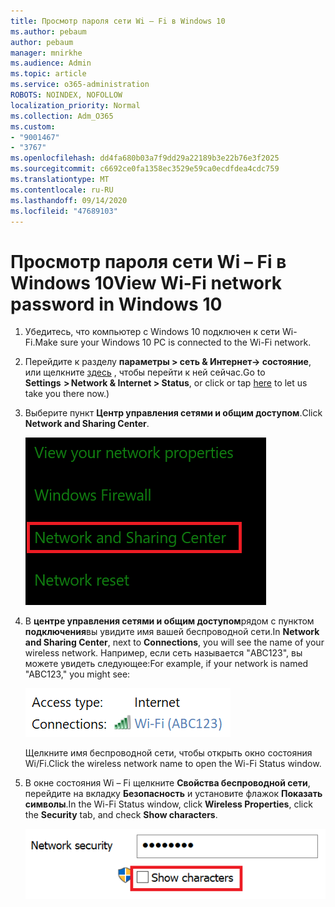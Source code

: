 ```yaml
---
title: Просмотр пароля сети Wi – Fi в Windows 10
ms.author: pebaum
author: pebaum
manager: mnirkhe
ms.audience: Admin
ms.topic: article
ms.service: o365-administration
ROBOTS: NOINDEX, NOFOLLOW
localization_priority: Normal
ms.collection: Adm_O365
ms.custom:
- "9001467"
- "3767"
ms.openlocfilehash: dd4fa680b03a7f9dd29a22189b3e22b76e3f2025
ms.sourcegitcommit: c6692ce0fa1358ec3529e59ca0ecdfdea4cdc759
ms.translationtype: MT
ms.contentlocale: ru-RU
ms.lasthandoff: 09/14/2020
ms.locfileid: "47689103"
---
```

# <a name="view-wi-fi-network-password-in-windows-10"></a><span data-ttu-id="e5349-102">Просмотр пароля сети Wi – Fi в Windows 10</span><span class="sxs-lookup"><span data-stu-id="e5349-102">View Wi-Fi network password in Windows 10</span></span>

1. <span data-ttu-id="e5349-103">Убедитесь, что компьютер с Windows 10 подключен к сети Wi-Fi.</span><span class="sxs-lookup"><span data-stu-id="e5349-103">Make sure your Windows 10 PC is connected to the Wi-Fi network.</span></span>

2. <span data-ttu-id="e5349-104">Перейдите к разделу **параметры > сеть & Интернет-> состояние**, или щелкните [здесь](ms-settings:network?activationSource=GetHelp) , чтобы перейти к ней сейчас.</span><span class="sxs-lookup"><span data-stu-id="e5349-104">Go to **Settings  > Network & Internet  > Status**, or click or tap [here](ms-settings:network?activationSource=GetHelp) to let us take you there now.)</span></span>

3. <span data-ttu-id="e5349-105">Выберите пункт **Центр управления сетями и общим доступом**.</span><span class="sxs-lookup"><span data-stu-id="e5349-105">Click **Network and Sharing Center**.</span></span>

    ![Центр управления сетями и общим доступом.](media/network-sharing-center.png)

4. <span data-ttu-id="e5349-107">В **центре управления сетями и общим доступом**рядом с пунктом **подключения**вы увидите имя вашей беспроводной сети.</span><span class="sxs-lookup"><span data-stu-id="e5349-107">In **Network and Sharing Center**, next to **Connections**, you will see the name of your wireless network.</span></span> <span data-ttu-id="e5349-108">Например, если сеть называется "ABC123", вы можете увидеть следующее:</span><span class="sxs-lookup"><span data-stu-id="e5349-108">For example, if your network is named "ABC123," you might see:</span></span>

    ![Сетевые подключения.](media/network-connections.png)

    <span data-ttu-id="e5349-110">Щелкните имя беспроводной сети, чтобы открыть окно состояния Wi/Fi.</span><span class="sxs-lookup"><span data-stu-id="e5349-110">Click the wireless network name to open the Wi-Fi Status window.</span></span> 

5. <span data-ttu-id="e5349-111">В окне состояния Wi – Fi щелкните **Свойства беспроводной сети**, перейдите на вкладку **Безопасность** и установите флажок **Показать символы**.</span><span class="sxs-lookup"><span data-stu-id="e5349-111">In the Wi-Fi Status window, click **Wireless Properties**, click the **Security** tab, and check **Show characters**.</span></span>

    ![Отображение символов пароля Wi/Fi.](media/show-password-characters.png)

